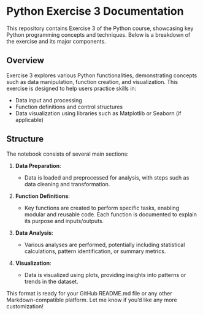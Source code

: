 # Python Exercise 3 Documentation

This repository contains Exercise 3 of the Python course, showcasing key Python programming concepts and techniques. Below is a breakdown of the exercise and its major components.

## Overview

Exercise 3 explores various Python functionalities, demonstrating concepts such as data manipulation, function creation, and visualization. This exercise is designed to help users practice skills in:

- Data input and processing
- Function definitions and control structures
- Data visualization using libraries such as Matplotlib or Seaborn (if applicable)

## Structure

The notebook consists of several main sections:

1. **Data Preparation**:
   - Data is loaded and preprocessed for analysis, with steps such as data cleaning and transformation.
   
2. **Function Definitions**:
   - Key functions are created to perform specific tasks, enabling modular and reusable code. Each function is documented to explain its purpose and inputs/outputs.
   
3. **Data Analysis**:
   - Various analyses are performed, potentially including statistical calculations, pattern identification, or summary metrics.
   
4. **Visualization**:
   - Data is visualized using plots, providing insights into patterns or trends in the dataset.


This format is ready for your GitHub README.md file or any other Markdown-compatible platform. Let me know if you’d like any more customization!
